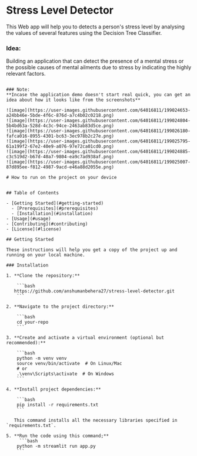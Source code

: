# Stress Level Detector

This Web app will help you to detects a person's stress level by analysing the values of several features using the Decision Tree Classifier.

### Idea: 
Building an application that can detect the presence of a mental stress or the possible causes of mental ailments due to stress by indicating the highly relevant factors. 
```

### Note:
**Incase the application demo doesn't start real quick, you can get an idea about how it looks like from the screenshots**

![image](https://user-images.githubusercontent.com/64016811/199024653-a24bb46e-5bde-4f6c-876d-a7c4b02c0218.png)
![image](https://user-images.githubusercontent.com/64016811/199024804-5b4bd63a-528d-4c3c-94ce-2463ab83d5ce.png)
![image](https://user-images.githubusercontent.com/64016811/199026180-fafca016-8955-4301-bc63-3ec978b2c27e.png)
![image](https://user-images.githubusercontent.com/64016811/199025795-61a199f2-67e2-40e9-a076-97e72ca01cd0.png)
![image](https://user-images.githubusercontent.com/64016811/199024885-c3c519d2-b67d-40a7-9804-ea9c7ad938af.png)
![image](https://user-images.githubusercontent.com/64016811/199025007-87d895ee-f812-4987-9acd-e46a88d2055e.png)

# How to run on the project on your device


## Table of Contents

- [Getting Started](#getting-started)
  - [Prerequisites](#prerequisites)
  - [Installation](#installation)
- [Usage](#usage)
- [Contributing](#contributing)
- [License](#license)

## Getting Started

These instructions will help you get a copy of the project up and running on your local machine.

### Installation

1. **Clone the repository:**

    ```bash
   https://github.com/anshumanbehera27/stress-level-detector.git
    ```

2. **Navigate to the project directory:**

    ```bash
    cd your-repo
    ```

3. **Create and activate a virtual environment (optional but recommended):**

    ```bash
    python -m venv venv
    source venv/bin/activate  # On Linux/Mac
    # or
    .\venv\Scripts\activate  # On Windows
    ```

4. **Install project dependencies:**

    ```bash
    pip install -r requirements.txt
    ```

   This command installs all the necessary libraries specified in `requirements.txt`.

5. **Run the code using this command;**
     ```bash
    python -m streamlit run app.py 
    ```
  